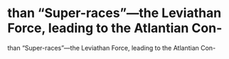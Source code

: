 # than “Super-races”—the Leviathan Force, leading to the Atlantian Con-

than “Super-races”—the Leviathan Force, leading to the Atlantian Con-